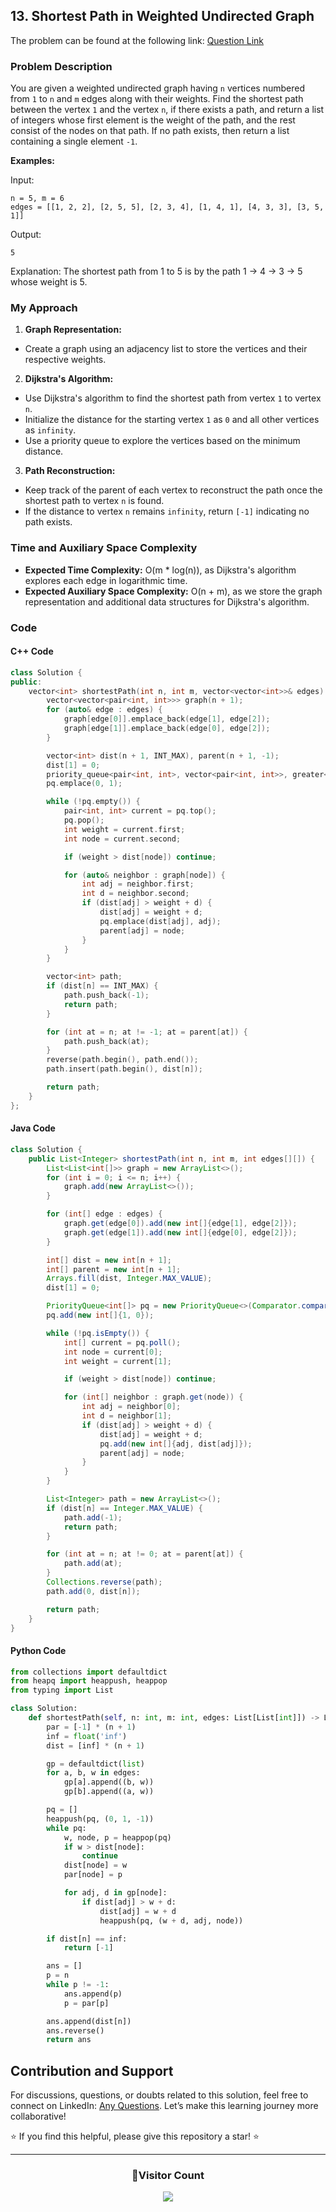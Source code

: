 ## 13. Shortest Path in Weighted Undirected Graph

The problem can be found at the following link: [Question Link](https://www.geeksforgeeks.org/problems/shortest-path-in-weighted-undirected-graph/1)

### Problem Description

You are given a weighted undirected graph having `n` vertices numbered from `1` to `n` and `m` edges along with their weights. Find the shortest path between the vertex `1` and the vertex `n`, if there exists a path, and return a list of integers whose first element is the weight of the path, and the rest consist of the nodes on that path. If no path exists, then return a list containing a single element `-1`.

**Examples:**

Input:

```
n = 5, m = 6
edges = [[1, 2, 2], [2, 5, 5], [2, 3, 4], [1, 4, 1], [4, 3, 3], [3, 5, 1]]
```

Output:

```
5
```

Explanation:
The shortest path from 1 to 5 is by the path 1 -> 4 -> 3 -> 5 whose weight is 5.

### My Approach

1. **Graph Representation:**

- Create a graph using an adjacency list to store the vertices and their respective weights.

2. **Dijkstra's Algorithm:**

- Use Dijkstra's algorithm to find the shortest path from vertex `1` to vertex `n`.
- Initialize the distance for the starting vertex `1` as `0` and all other vertices as `infinity`.
- Use a priority queue to explore the vertices based on the minimum distance.

3. **Path Reconstruction:**

- Keep track of the parent of each vertex to reconstruct the path once the shortest path to vertex `n` is found.
- If the distance to vertex `n` remains `infinity`, return `[-1]` indicating no path exists.

### Time and Auxiliary Space Complexity

- **Expected Time Complexity:** O(m \* log(n)), as Dijkstra's algorithm explores each edge in logarithmic time.
- **Expected Auxiliary Space Complexity:** O(n + m), as we store the graph representation and additional data structures for Dijkstra's algorithm.

### Code

#### C++ Code

```cpp
class Solution {
public:
    vector<int> shortestPath(int n, int m, vector<vector<int>>& edges) {
        vector<vector<pair<int, int>>> graph(n + 1);
        for (auto& edge : edges) {
            graph[edge[0]].emplace_back(edge[1], edge[2]);
            graph[edge[1]].emplace_back(edge[0], edge[2]);
        }

        vector<int> dist(n + 1, INT_MAX), parent(n + 1, -1);
        dist[1] = 0;
        priority_queue<pair<int, int>, vector<pair<int, int>>, greater<pair<int, int>>> pq;
        pq.emplace(0, 1);

        while (!pq.empty()) {
            pair<int, int> current = pq.top();
            pq.pop();
            int weight = current.first;
            int node = current.second;

            if (weight > dist[node]) continue;

            for (auto& neighbor : graph[node]) {
                int adj = neighbor.first;
                int d = neighbor.second;
                if (dist[adj] > weight + d) {
                    dist[adj] = weight + d;
                    pq.emplace(dist[adj], adj);
                    parent[adj] = node;
                }
            }
        }

        vector<int> path;
        if (dist[n] == INT_MAX) {
            path.push_back(-1);
            return path;
        }

        for (int at = n; at != -1; at = parent[at]) {
            path.push_back(at);
        }
        reverse(path.begin(), path.end());
        path.insert(path.begin(), dist[n]);

        return path;
    }
};
```

#### Java Code

```java
class Solution {
    public List<Integer> shortestPath(int n, int m, int edges[][]) {
        List<List<int[]>> graph = new ArrayList<>();
        for (int i = 0; i <= n; i++) {
            graph.add(new ArrayList<>());
        }

        for (int[] edge : edges) {
            graph.get(edge[0]).add(new int[]{edge[1], edge[2]});
            graph.get(edge[1]).add(new int[]{edge[0], edge[2]});
        }

        int[] dist = new int[n + 1];
        int[] parent = new int[n + 1];
        Arrays.fill(dist, Integer.MAX_VALUE);
        dist[1] = 0;

        PriorityQueue<int[]> pq = new PriorityQueue<>(Comparator.comparingInt(a -> a[1]));
        pq.add(new int[]{1, 0});

        while (!pq.isEmpty()) {
            int[] current = pq.poll();
            int node = current[0];
            int weight = current[1];

            if (weight > dist[node]) continue;

            for (int[] neighbor : graph.get(node)) {
                int adj = neighbor[0];
                int d = neighbor[1];
                if (dist[adj] > weight + d) {
                    dist[adj] = weight + d;
                    pq.add(new int[]{adj, dist[adj]});
                    parent[adj] = node;
                }
            }
        }

        List<Integer> path = new ArrayList<>();
        if (dist[n] == Integer.MAX_VALUE) {
            path.add(-1);
            return path;
        }

        for (int at = n; at != 0; at = parent[at]) {
            path.add(at);
        }
        Collections.reverse(path);
        path.add(0, dist[n]);

        return path;
    }
}
```

#### Python Code

```python
from collections import defaultdict
from heapq import heappush, heappop
from typing import List

class Solution:
    def shortestPath(self, n: int, m: int, edges: List[List[int]]) -> List[int]:
        par = [-1] * (n + 1)
        inf = float('inf')
        dist = [inf] * (n + 1)

        gp = defaultdict(list)
        for a, b, w in edges:
            gp[a].append((b, w))
            gp[b].append((a, w))

        pq = []
        heappush(pq, (0, 1, -1))
        while pq:
            w, node, p = heappop(pq)
            if w > dist[node]:
                continue
            dist[node] = w
            par[node] = p

            for adj, d in gp[node]:
                if dist[adj] > w + d:
                    dist[adj] = w + d
                    heappush(pq, (w + d, adj, node))

        if dist[n] == inf:
            return [-1]

        ans = []
        p = n
        while p != -1:
            ans.append(p)
            p = par[p]

        ans.append(dist[n])
        ans.reverse()
        return ans
```

## Contribution and Support

For discussions, questions, or doubts related to this solution, feel free to connect on LinkedIn: [Any Questions](https://www.linkedin.com/in/patel-hetkumar-sandipbhai-8b110525a/). Let’s make this learning journey more collaborative!

⭐ If you find this helpful, please give this repository a star! ⭐

---

<div align="center">
  <h3><b>📍Visitor Count</b></h3>
</div>

<p align="center">
  <img src="https://visitor-badge.laobi.icu/badge?page_id=Hunterdii.GeeksforGeeks-POTD" />
</p>
